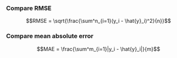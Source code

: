### Compare RMSE
$$RMSE = \sqrt{\frac{\sum^n_{i=1}(y_i - \hat{y}_i)^2}{n}}$$

### Compare mean absolute error
$$MAE = \frac{\sum^m_{i=1}|y_i - \hat{y}_i|}{m}$$
